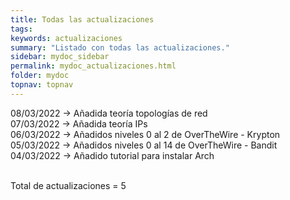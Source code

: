 ```yaml
---
title: Todas las actualizaciones
tags: 
keywords: actualizaciones
summary: "Listado con todas las actualizaciones."
sidebar: mydoc_sidebar
permalink: mydoc_actualizaciones.html
folder: mydoc
topnav: topnav
---
```


08/03/2022 -> Añadida teoría topologías de red<br/>
07/03/2022 -> Añadida teoría IPs<br/>
06/03/2022 -> Añadidos niveles 0 al 2 de OverTheWire - Krypton<br/>
05/03/2022 -> Añadidos niveles 0 al 14 de OverTheWire - Bandit<br/>
04/03/2022 -> Añadido tutorial para instalar Arch<br/><br/>

Total de actualizaciones = 5<br/>